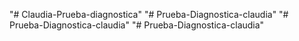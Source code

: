 "# Claudia-Prueba-diagnostica" 
"# Prueba-Diagnostica-claudia" 
"# Prueba-Diagnostica-claudia" 
"# Prueba-Diagnostica-claudia" 
